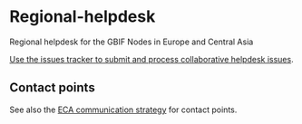 # Regional-helpdesk
Regional helpdesk for the GBIF Nodes in Europe and Central Asia

[Use the issues tracker to submit and process collaborative helpdesk issues](https://github.com/GBIF-Europe/Regional-helpdesk/issues).

## Contact points
See also the [ECA communication strategy](https://github.com/GBIF-Europe/RegionalWorkProgramme/wiki/Communication-strategy) for contact points.
